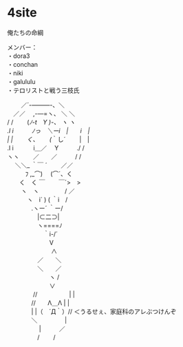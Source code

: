 # 4site
俺たちの命綱

メンバー：  
	・dora3  
	・conchan  
	・niki  
	・galululu  
	・テロリストと戦う三枝氏  
  
　　 ／´-―――-、＼  
　／／　 ,-―=ヽ、 ＼ ＼  
 / /　　 (_ﾉ-t　Y )-、 ヽ ヽ  
.l i　　　ﾉっ　＼ーi　|　　i　|  
| |　　 く、　　 (_｀し´　　 |　|  
.l i　　　 i＿／　 Y　　　./ /  
 ヽヽ　　 ／　　／　　　/ /  
　 ＼＼_ ｀￣ ´　　 ／／  
　　　ﾌ ,_⌒)　 (⌒´、く  
　　く　く ￣　　 ￣´>　>  
　　 ヽ　ヽ　　　　 / ／  
　　　 ヽ　i´ ) ( ｀i　/  
　　　　.ヽー´ ｀ー/  
　　　　　|⊂二⊃|  
　　　　　ヽ====ﾉ  
　　　　　　｀i-/´  
　　　　　　　V  
　　　　　　　 ∧  
　　　　　／　　＼  
　　　　　＼　　／  
　　　　　　　ヽ /  
　　　　　　　∨  
　　　　 //　 　　　　| |  
　　　　//　　Λ＿Λ | |  
　　　　| |（　´Д｀）// ＜うるせぇ、家庭科のアレぶつけんぞ  
　　　　＼　　　 　 |  
　　　　　 |　　　／  
　　　　　/ 　　/  

